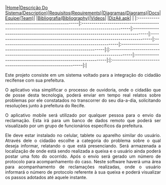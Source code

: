 |<a href='http://code.google.com/p/dizae'>Home</a>|<a href='https://code.google.com/p/dizae/wiki/DescricaoDoProjeto'>Descrição Do Sistema(Description)</a>|<a href='https://code.google.com/p/dizae/wiki/Requisitos'>Requisitos(Requirements)</a>|<a href='http://code.google.com/p/dizae/wiki/Diagramas'>Diagramas(Diagrams)</a>|<a href='https://code.google.com/p/dizae/wiki/Docs'>Docs</a>|<a href='https://code.google.com/p/dizae/wiki/Equipe'>Equipe(Team)</a>| |<a href='https://code.google.com/p/dizae/wiki/Bibliografia'>Bibliografia(Bibliography)</a>|<a href='https://code.google.com/p/dizae/wiki/Videos'>Vídeos</a>| |<a href='https://code.google.com/p/dizae/wiki/apk'>DizAê.apk</a>| |
|:------------------------------------------------|:------------------------------------------------------------------------------------------------------|:-------------------------------------------------------------------------------------|:------------------------------------------------------------------------------|:-----------------------------------------------------------|:---------------------------------------------------------------------|:|:-----------------------------------------------------------------------------------------|:---------------------------------------------------------------|:|:---------------------------------------------------------------|:|



<p align='JUSTIFY'>Este projeto consiste em um sistema voltado para a integração do cidadão recifense com sua prefeitura.</p>

<p align='JUSTIFY'>O aplicativo visa simplificar o processo de ouvidoria, onde o cidadão que de posse desta tecnologia, poderá enviar em tempo real relatos sobre problemas por ele constatados no transcorrer do seu dia-a-dia, solicitando resoluções junto à prefeitura do Recife.</p>

<p align='JUSTIFY'>O aplicativo mobile será utilizado por qualquer pessoa para o envio da reclamação. Esta irá para um banco de dados remoto que poderá ser visualizado por um grupo de funcionários específicos da prefeitura.</p>

<p align='JUSTIFY'>Ele deve estar instalado no celular, tablete ou aparelho similar do usuário. Através dele o cidadão escolhe a categoria do problema sobre o qual deseja informar, relatando o que está presenciando. Será armazenada a localização de onde está sendo realizada a queixa e o usuário ainda poderá postar uma foto do ocorrido.  Após o envio será gerado um número de protocolo para acompanhamento do caso. Neste software haverá uma área para acompanhamento de reclamações realizadas, onde o usuário informará o número de protocolo referente à sua queixa e poderá visualizar os passos adotados até aquele instante.</p>